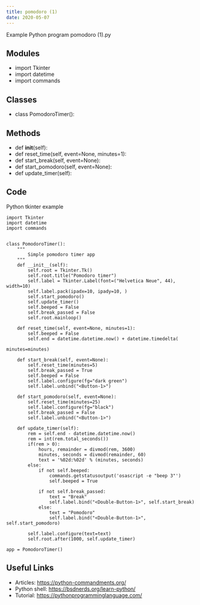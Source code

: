 ```yaml
---
title: pomodoro (1)
date: 2020-05-07
---
```

Example Python program pomodoro (1).py

## Modules

* import Tkinter
* import datetime
* import commands

## Classes

* class PomodoroTimer():

## Methods

* def __init__(self):
* def reset_time(self, event=None, minutes=1):
* def start_break(self, event=None):
* def start_pomodoro(self, event=None):
* def update_timer(self):

## Code

Python tkinter example

    import Tkinter
    import datetime
    import commands
    
    
    class PomodoroTimer():
        """
            Simple pomodoro timer app
        """
        def __init__(self):
            self.root = Tkinter.Tk()
            self.root.title("Pomodoro timer")
            self.label = Tkinter.Label(font=("Helvetica Neue", 44), width=10)
            self.label.pack(ipadx=10, ipady=10, )
            self.start_pomodoro()
            self.update_timer()
            self.beeped = False
            self.break_passed = False
            self.root.mainloop()
    
        def reset_time(self, event=None, minutes=1):
            self.beeped = False
            self.end = datetime.datetime.now() + datetime.timedelta(
                                                            minutes=minutes)
    
        def start_break(self, event=None):
            self.reset_time(minutes=5)
            self.break_passed = True
            self.beeped = False
            self.label.configure(fg="dark green")
            self.label.unbind("<Button-1>")
    
        def start_pomodoro(self, event=None):
            self.reset_time(minutes=25)
            self.label.configure(fg="black")
            self.break_passed = False
            self.label.unbind("<Button-1>")
    
        def update_timer(self):
            rem = self.end - datetime.datetime.now()
            rem = int(rem.total_seconds())
            if(rem > 0):
                hours, remainder = divmod(rem, 3600)
                minutes, seconds = divmod(remainder, 60)
                text = '%02d:%02d' % (minutes, seconds)
            else:
                if not self.beeped:
                    commands.getstatusoutput('osascript -e "beep 3"')
                    self.beeped = True
    
                if not self.break_passed:
                    text = "Break"
                    self.label.bind("<Double-Button-1>", self.start_break)
                else:
                    text = "Pomodoro"
                    self.label.bind("<Double-Button-1>", self.start_pomodoro)
    
            self.label.configure(text=text)
            self.root.after(1000, self.update_timer)
    
    app = PomodoroTimer()
    

## Useful Links

- Articles: https://python-commandments.org/
- Python shell: https://bsdnerds.org/learn-python/
- Tutorial: https://pythonprogramminglanguage.com/
